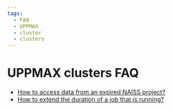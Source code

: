 ```yaml
---
tags:
  - FAQ
  - UPPMAX
  - cluster
  - clusters
---
```


# UPPMAX clusters FAQ

- [How to access data from an expired NAISS project?](get_data_from_an_expired_project.md)
- [How to extend the duration of a job that is running?](extend_duration_of_running_job.md)

